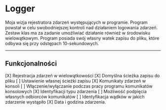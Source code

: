 # Logger

Moja wizja rejestratora zdarzeń występujących w programie.
Program powstał w celu swobodniejszej kontroli nad działaniem logowania zdarzeń.
Zestaw klas ma za zadanie umożliwiać działanie również w środowisku wielowątkowym.
Program posiada swój własny watek zapisu do pliku, które odbywa się przy odstępach 10-sekundowych.

---

## Funkcjonalności

[X] Rejestracja zdarzeń w wielowątkowości
[X] Domyślna ścieżka zapisu do pliku
[ ] Ustawienie własnej ścieżki zapisu
[X] Komunikaty zdarzeń w konsoli
[ ] Włączenie/wyłączanie podczas pracy programu komunikatów konsolowych
[X] Identyfikacji typu zdarzenia
[ ] Możliwość podpięcia własnych odbiorców komunikatów
[ ] Identyfikacja wądków w jakich zdarzenie wystąpiło
[X] Data i godzina zdarzenia.
